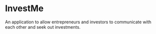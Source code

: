 # InvestMe
An application to allow entrepreneurs and investors to communicate with each other and seek out investments.
